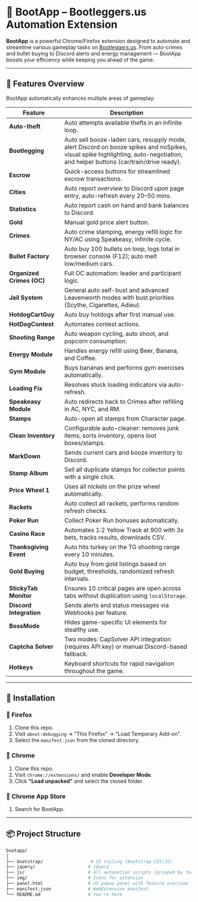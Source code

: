# 🚀 BootApp – Bootleggers.us Automation Extension

**BootApp** is a powerful Chrome/Firefox extension designed to automate and streamline various gameplay tasks on [Bootleggers.us](https://www.bootleggers.us). From auto-crimes and bullet buying to Discord alerts and energy management — BootApp boosts your efficiency while keeping you ahead of the game.

---

## 🧩 Features Overview

BootApp automatically enhances multiple areas of gameplay:

| Feature | Description |
|--------|-------------|
| **Auto-theft** | Auto attempts available thefts in an infinite loop. |
| **Bootlegging** | Auto sell booze-laden cars, resupply mode, alert Discord on booze spikes and noSpikes, visual spike highlighting, auto-negotiation, and helper buttons (car/train/drive ready). |
| **Escrow** | Quick-access buttons for streamlined escrow transactions. |
| **Cities** | Auto report overview to Discord upon page entry, auto-refresh every 20–50 mins. |
| **Statistics** | Auto report cash on hand and bank balances to Discord. |
| **Gold** | Manual gold price alert button. |
| **Crimes** | Auto crime stamping, energy refill logic for NY/AC using Speakeasy, infinite cycle. |
| **Bullet Factory** | Auto buy 100 bullets on loop, logs total in browser console (F12); auto melt low/medium cars. |
| **Organized Crimes (OC)** | Full OC automation: leader and participant logic. |
| **Jail System** | General auto self-bust and advanced Leavenworth modes with bust priorities (Scythe, Cigarettes, Adieu). |
| **HotdogCartGuy** | Auto buy hotdogs after first manual use. |
| **HotDogContest** | Automates contest actions. |
| **Shooting Range** | Auto weapon cycling, auto shoot, and popcorn consumption. |
| **Energy Module** | Handles energy refill using Beer, Banana, and Coffee. |
| **Gym Module** | Buys bananas and performs gym exercises automatically. |
| **Loading Fix** | Resolves stuck loading indicators via auto-refresh. |
| **Speakeasy Module** | Auto redirects back to Crimes after refilling in AC, NYC, and RM. |
| **Stamps** | Auto-open all stamps from Character page. |
| **Clean Inventory** | Configurable auto-cleaner: removes junk items, sorts inventory, opens loot boxes/stamps. |
| **MarkDown** | Sends current cars and booze inventory to Discord. |
| **Stamp Album** | Sell all duplicate stamps for collector points with a single click. |
| **Price Wheel 1** | Uses all nickels on the prize wheel automatically. |
| **Rackets** | Auto collect all rackets, performs random refresh checks. |
| **Poker Run** | Collect Poker Run bonuses automatically. |
| **Casino Race** | Automates 1:2 Yellow Track at 900 with 3x bets, tracks results, downloads CSV. |
| **Thanksgiving Event** | Auto hits turkey on the TG shooting range every 10 minutes. |
| **Gold Buying** | Auto buy from gold listings based on budget, thresholds, randomized refresh intervals. |
| **StickyTab Monitor** | Ensures 10 critical pages are open across tabs without duplication using `localStorage`. |
| **Discord Integration** | Sends alerts and status messages via Webhooks per feature. |
| **BossMode** | Hides game-specific UI elements for stealthy use. |
| **Captcha Solver** | Two modes: CapSolver API integration (requires API key) or manual Discord-based fallback. |
| **Hotkeys** | Keyboard shortcuts for rapid navigation throughout the game. |

---

## 🔧 Installation

### 🦊 Firefox

1. Clone this repo.
2. Visit `about:debugging` → "This Firefox" → "Load Temporary Add-on".
3. Select the `manifest.json` from the cloned directory.

### 🧭 Chrome

1. Clone this repo.
2. Visit `chrome://extensions/` and enable **Developer Mode**.
3. Click **"Load unpacked"** and select the cloned folder.

### 🧩 Chrome App Store

1. Search for BootApp.

---

## 📦 Project Structure

```bash
bootapp/
│
├── bootstrap/                  # UI styling (Bootstrap CSS/JS)
├── jquery/                    # jQuery
├── js/                        # All automation scripts (grouped by feature)
├── img/                       # Icons for extension
├── panel.html                 # UI popup panel with feature overview
├── manifest.json              # WebExtension manifest
└── README.md                  # You're here
